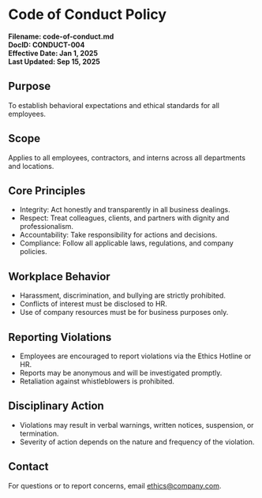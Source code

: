 # Code of Conduct Policy  
**Filename: code-of-conduct.md**  
**DocID: CONDUCT-004**  
**Effective Date: Jan 1, 2025**  
**Last Updated: Sep 15, 2025**

## Purpose  
To establish behavioral expectations and ethical standards for all employees.

## Scope  
Applies to all employees, contractors, and interns across all departments and locations.

## Core Principles  
- Integrity: Act honestly and transparently in all business dealings.  
- Respect: Treat colleagues, clients, and partners with dignity and professionalism.  
- Accountability: Take responsibility for actions and decisions.  
- Compliance: Follow all applicable laws, regulations, and company policies.

## Workplace Behavior  
- Harassment, discrimination, and bullying are strictly prohibited.  
- Conflicts of interest must be disclosed to HR.  
- Use of company resources must be for business purposes only.

## Reporting Violations  
- Employees are encouraged to report violations via the Ethics Hotline or HR.  
- Reports may be anonymous and will be investigated promptly.  
- Retaliation against whistleblowers is prohibited.

## Disciplinary Action  
- Violations may result in verbal warnings, written notices, suspension, or termination.  
- Severity of action depends on the nature and frequency of the violation.

## Contact  
For questions or to report concerns, email ethics@company.com.